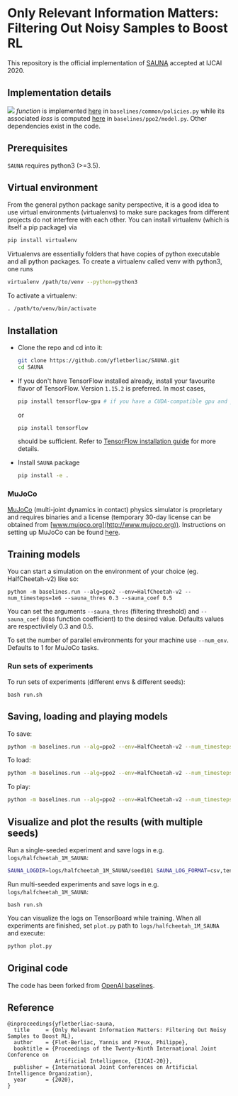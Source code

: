# Only Relevant Information Matters:</br>Filtering Out Noisy Samples to Boost RL
This repository is the official implementation of [SAUNA]() accepted at IJCAI 2020.

## Implementation details
<img src="https://render.githubusercontent.com/render/math?math=\mathcal{V}^{ex}"> *function* is implemented [here](https://github.com/yfletberliac/SAUNA/blob/da32a60230d70d20dceaf4288cd374de27f7161c/baselines/common/policies.py#L66) in `baselines/common/policies.py` while its associated *loss* is computed [here](https://github.com/yfletberliac/SAUNA/blob/da32a60230d70d20dceaf4288cd374de27f7161c/baselines/ppo2/model.py#L90) in `baselines/ppo2/model.py`. Other dependencies exist in the code.

## Prerequisites
`SAUNA` requires python3 (>=3.5).
    
## Virtual environment
From the general python package sanity perspective, it is a good idea to use virtual environments (virtualenvs) to make sure packages from different projects do not interfere with each other. You can install virtualenv (which is itself a pip package) via
```bash
pip install virtualenv
```
Virtualenvs are essentially folders that have copies of python executable and all python packages.
To create a virtualenv called venv with python3, one runs 
```bash
virtualenv /path/to/venv --python=python3
```
To activate a virtualenv: 
```
. /path/to/venv/bin/activate
```

## Installation
- Clone the repo and cd into it:
    ```bash
    git clone https://github.com/yfletberliac/SAUNA.git
    cd SAUNA
    ```
- If you don't have TensorFlow installed already, install your favourite flavor of TensorFlow. Version `1.15.2` is preferred. In most cases, 
    ```bash 
    pip install tensorflow-gpu # if you have a CUDA-compatible gpu and proper drivers
    ```
    or 
    ```bash
    pip install tensorflow
    ```
    should be sufficient. Refer to [TensorFlow installation guide](https://www.tensorflow.org/install/)
    for more details. 

- Install `SAUNA` package
    ```bash
    pip install -e .
    ```
    
### MuJoCo
[MuJoCo](http://www.mujoco.org) (multi-joint dynamics in contact) physics simulator is proprietary and requires binaries and a license (temporary 30-day license can be obtained from [www.mujoco.org](http://www.mujoco.org)). Instructions on setting up MuJoCo can be found [here](https://github.com/openai/mujoco-py).

## Training models
You can start a simulation on the environment of your choice (eg. HalfCheetah-v2) like so:
```
python -m baselines.run --alg=ppo2 --env=HalfCheetah-v2 --num_timesteps=1e6 --sauna_thres 0.3 --sauna_coef 0.5
```
You can set the arguments `--sauna_thres` (filtering threshold) and `--sauna_coef` (loss function coefficient) to the desired value. Defaults values are respectivilely 0.3 and 0.5.

To set the number of parallel environments for your machine use `--num_env`. Defaults to 1 for MuJoCo tasks.

### Run sets of experiments
To run sets of experiments (different envs & different seeds):
```
bash run.sh
```

## Saving, loading and playing models
To save:
```bash
python -m baselines.run --alg=ppo2 --env=HalfCheetah-v2 --num_timesteps=1e6 --save_path=models/mujoco/halfcheetah_1M_SAUNA
```
To load:
```bash
python -m baselines.run --alg=ppo2 --env=HalfCheetah-v2 --num_timesteps=1e6 --load_path=~/models/halfcheetah_1M_SAUNA
```
To play:
```bash
python -m baselines.run --alg=ppo2 --env=HalfCheetah-v2 --num_timesteps=0 --load_path=~/models/halfcheetah_1M_SAUNA --play
```

## Visualize and plot the results (with multiple seeds)
Run a single-seeded experiment and save logs in e.g. `logs/halfcheetah_1M_SAUNA`:
```bash
SAUNA_LOGDIR=logs/halfcheetah_1M_SAUNA/seed101 SAUNA_LOG_FORMAT=csv,tensorboard,stdout python -m baselines.run --alg=ppo2 --env=HalfCheetah-v2 --num_timesteps=1e6 --save_path=~/models/halfcheetah_1M_SAUNA --seed 101
```
Run multi-seeded experiments and save logs in e.g. `logs/halfcheetah_1M_SAUNA`:
```
bash run.sh
```
You can visualize the logs on TensorBoard while training. When all experiments are finished, set `plot.py` path to `logs/halfcheetah_1M_SAUNA` and execute:
```python
python plot.py
```

## Original code
The code has been forked from [OpenAI baselines](https://github.com/openai/baselines).

## Reference
```
@inproceedings{yfletberliac-sauna,
  title     = {Only Relevant Information Matters: Filtering Out Noisy Samples to Boost RL},
  author    = {Flet-Berliac, Yannis and Preux, Philippe},
  booktitle = {Proceedings of the Twenty-Ninth International Joint Conference on
               Artificial Intelligence, {IJCAI-20}},
  publisher = {International Joint Conferences on Artificial Intelligence Organization},             
  year      = {2020},
}
```
